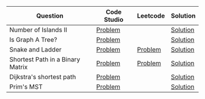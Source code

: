 | Question                         | Code Studio                                                                                     | Leetcode                                                                | Solution                                  |
| -------------------------------- | ----------------------------------------------------------------------------------------------- | ----------------------------------------------------------------------- | ----------------------------------------- |
| Number of Islands II             | [Problem](https://www.codingninjas.com/studio/problems/largest-island_840701)                   |                                                                         | [Solution](NumberOfIslands2.java)         |
| Is Graph A Tree?                 | [Problem](https://www.codingninjas.com/studio/problems/is-graph-tree_11157871)                  |                                                                         | [Solution](IsGraphTree.java)              |
| Snake and Ladder                 | [Problem](https://www.codingninjas.com/studio/problems/snake-and-ladder_630458)                 | [Problem](https://leetcode.com/problems/snakes-and-ladders)             | [Solution](SnakeAndLadder.java)           |
| Shortest Path in a Binary Matrix | [Problem](https://www.codingninjas.com/studio/problems/shortest-path-in-a-binary-matrix_699835) | [Problem](https://leetcode.com/problems/shortest-path-in-binary-matrix) | [Solution](ShortestPathBinaryMatrix.java) |
| Dijkstra's shortest path         | [Problem](https://www.codingninjas.com/studio/problems/920469)                                  |                                                                         | [Solution](DjikstraShortestPath.java)     |
| Prim's MST                       | [Problem](https://www.codingninjas.com/studio/problems/1095633)                                 |                                                                         | [Solution](PrimMST.java)                  |
